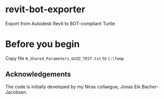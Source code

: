 # revit-bot-exporter
Export from Autodesk Revit to BOT-compliant Turtle

# Before you begin
Copy file `N_Shared_Parameters_GUID_TEST.txt` to `C:\Temp`

## Acknowledgements
The code is initially developed by my Niras collaegue, Jonas Eik Bacher-Jacobsen.